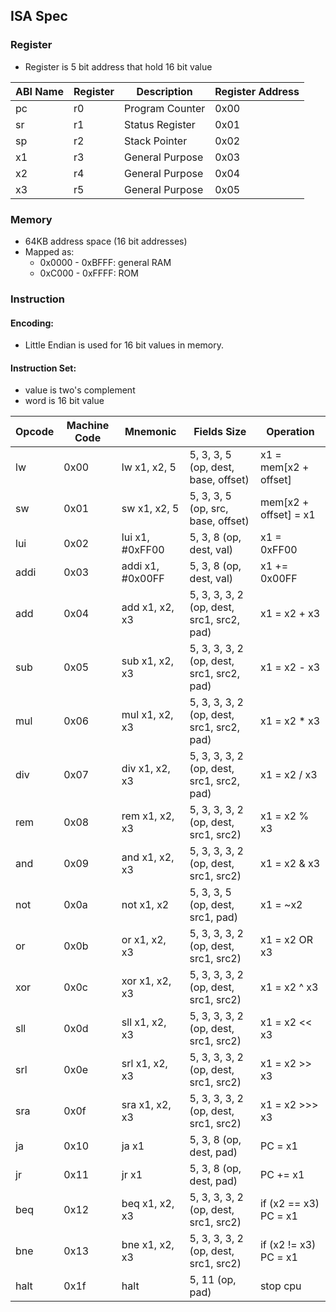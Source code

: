 ## ISA Spec

### Register

- Register is 5 bit address that hold 16 bit value

| ABI Name | Register | Description | Register Address |
| - | - | - | - |
| pc | r0 | Program Counter | 0x00 |
| sr | r1 | Status Register | 0x01 |
| sp | r2 | Stack Pointer | 0x02 |
| x1 | r3 | General Purpose | 0x03 |
| x2 | r4 | General Purpose | 0x04 |
| x3 | r5 | General Purpose | 0x05 |

### Memory

- 64KB address space (16 bit addresses)
- Mapped as:
    - 0x0000 - 0xBFFF: general RAM
    - 0xC000 - 0xFFFF: ROM

### Instruction

#### Encoding:

- Little Endian is used for 16 bit values in memory.

#### Instruction Set:

- value is two's complement
- word is 16 bit value

| Opcode | Machine Code | Mnemonic | Fields Size | Operation |
| - | - | - | - | - |
| lw | 0x00 | lw x1, x2, 5 | 5, 3, 3, 5 (op, dest, base, offset) | x1 = mem[x2 + offset] |
| sw | 0x01 | sw x1, x2, 5 | 5, 3, 3, 5 (op, src, base, offset) | mem[x2 + offset] = x1 |
| lui | 0x02 |lui x1, #0xFF00 | 5, 3, 8 (op, dest, val) | x1 = 0xFF00 |
| addi | 0x03 | addi x1, #0x00FF | 5, 3, 8 (op, dest, val) | x1 += 0x00FF |
| add | 0x04 |add x1, x2, x3 | 5, 3, 3, 3, 2 (op, dest, src1, src2, pad) | x1 = x2 + x3 |
| sub | 0x05 |sub x1, x2, x3 | 5, 3, 3, 3, 2 (op, dest, src1, src2, pad) | x1 = x2 - x3 |
| mul | 0x06 |mul x1, x2, x3 | 5, 3, 3, 3, 2 (op, dest, src1, src2, pad) | x1 = x2 * x3 |
| div | 0x07 |div x1, x2, x3 | 5, 3, 3, 3, 2 (op, dest, src1, src2, pad) | x1 = x2 / x3 |
| rem | 0x08 |rem x1, x2, x3 | 5, 3, 3, 3, 2 (op, dest, src1, src2) | x1 = x2 % x3 |
| and | 0x09 |and x1, x2, x3 | 5, 3, 3, 3, 2 (op, dest, src1, src2) | x1 = x2 & x3 |
| not | 0x0a |not x1, x2 | 5, 3, 3, 5 (op, dest, src1, pad) | x1 = ~x2 |
| or | 0x0b | or x1, x2, x3 | 5, 3, 3, 3, 2 (op, dest, src1, src2) | x1 = x2 OR x3|
| xor | 0x0c |xor x1, x2, x3 | 5, 3, 3, 3, 2 (op, dest, src1, src2) | x1 = x2 ^ x3 |
| sll | 0x0d |sll x1, x2, x3 | 5, 3, 3, 3, 2 (op, dest, src1, src2) | x1 = x2 << x3 |
| srl | 0x0e |srl x1, x2, x3 | 5, 3, 3, 3, 2 (op, dest, src1, src2) | x1 = x2 >> x3 |
| sra | 0x0f |sra x1, x2, x3 | 5, 3, 3, 3, 2 (op, dest, src1, src2) | x1 = x2 >>> x3 |
| ja | 0x10 | ja x1 | 5, 3, 8 (op, dest, pad) | PC = x1 |
| jr | 0x11 | jr x1 | 5, 3, 8 (op, dest, pad) | PC += x1 |
| beq | 0x12 |beq x1, x2, x3 | 5, 3, 3, 3, 2 (op, dest, src1, src2) | if (x2 == x3) PC = x1 |
| bne | 0x13 |bne x1, x2, x3 | 5, 3, 3, 3, 2 (op, dest, src1, src2) | if (x2 != x3) PC = x1 |
| halt | 0x1f | halt | 5, 11 (op, pad) | stop cpu |